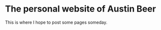 # The personal website of Austin Beer
This is where I hope to post some pages someday.
<!--stackedit_data:
eyJoaXN0b3J5IjpbLTg2MTM3NzM0NywxNTAyMjI3OTcwXX0=
-->